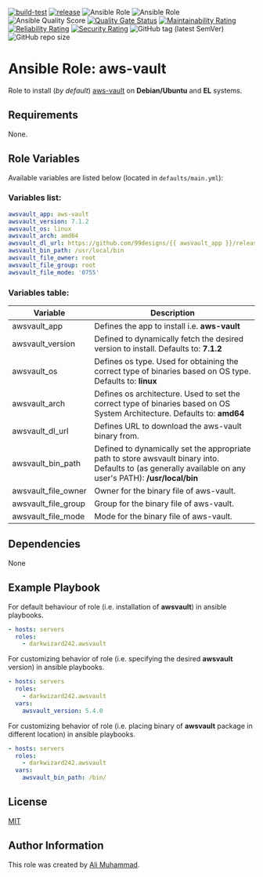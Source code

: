 [![build-test](https://github.com/darkwizard242/ansible-role-awsvault/workflows/build-and-test/badge.svg?branch=master)](https://github.com/darkwizard242/ansible-role-awsvault/actions?query=workflow%3Abuild-and-test) [![release](https://github.com/darkwizard242/ansible-role-awsvault/workflows/release/badge.svg)](https://github.com/darkwizard242/ansible-role-awsvault/actions?query=workflow%3Arelease) ![Ansible Role](https://img.shields.io/ansible/role/47488?color=dark%20green%20) ![Ansible Role](https://img.shields.io/ansible/role/d/47488?label=role%20downloads) ![Ansible Quality Score](https://img.shields.io/ansible/quality/47488?label=ansible%20quality%20score) [![Quality Gate Status](https://sonarcloud.io/api/project_badges/measure?project=ansible-role-awsvault&metric=alert_status)](https://sonarcloud.io/dashboard?id=ansible-role-awsvault) [![Maintainability Rating](https://sonarcloud.io/api/project_badges/measure?project=ansible-role-awsvault&metric=sqale_rating)](https://sonarcloud.io/dashboard?id=ansible-role-awsvault) [![Reliability Rating](https://sonarcloud.io/api/project_badges/measure?project=ansible-role-awsvault&metric=reliability_rating)](https://sonarcloud.io/dashboard?id=ansible-role-awsvault) [![Security Rating](https://sonarcloud.io/api/project_badges/measure?project=ansible-role-awsvault&metric=security_rating)](https://sonarcloud.io/dashboard?id=ansible-role-awsvault) ![GitHub tag (latest SemVer)](https://img.shields.io/github/tag/darkwizard242/ansible-role-awsvault?label=release) ![GitHub repo size](https://img.shields.io/github/repo-size/darkwizard242/ansible-role-awsvault?color=orange&style=flat-square)

# Ansible Role: aws-vault

Role to install (_by default_) [aws-vault](https://github.com/99designs/aws-vault) on **Debian/Ubuntu** and **EL** systems.

## Requirements

None.

## Role Variables

Available variables are listed below (located in `defaults/main.yml`):

### Variables list:

```yaml
awsvault_app: aws-vault
awsvault_version: 7.1.2
awsvault_os: linux
awsvault_arch: amd64
awsvault_dl_url: https://github.com/99designs/{{ awsvault_app }}/releases/download/v{{ awsvault_version }}/{{ awsvault_app }}-{{ awsvault_arch }}-{{ awsvault_arch }}
awsvault_bin_path: /usr/local/bin
awsvault_file_owner: root
awsvault_file_group: root
awsvault_file_mode: '0755'
```

### Variables table:

Variable            | Description
------------------- | ----------------------------------------------------------------------------------------------------------------------------------------------------------
awsvault_app        | Defines the app to install i.e. **aws-vault**
awsvault_version    | Defined to dynamically fetch the desired version to install. Defaults to: **7.1.2**
awsvault_os         | Defines os type. Used for obtaining the correct type of binaries based on OS type. Defaults to: **linux**
awsvault_arch       | Defines os architecture. Used to set the correct type of binaries based on OS System Architecture. Defaults to: **amd64**
awsvault_dl_url     | Defines URL to download the aws-vault binary from.
awsvault_bin_path   | Defined to dynamically set the appropriate path to store awsvault binary into. Defaults to (as generally available on any user's PATH): **/usr/local/bin**
awsvault_file_owner | Owner for the binary file of aws-vault.
awsvault_file_group | Group for the binary file of aws-vault.
awsvault_file_mode  | Mode for the binary file of aws-vault.

## Dependencies

None

## Example Playbook

For default behaviour of role (i.e. installation of **awsvault**) in ansible playbooks.

```yaml
- hosts: servers
  roles:
    - darkwizard242.awsvault
```

For customizing behavior of role (i.e. specifying the desired **awsvault** version) in ansible playbooks.

```yaml
- hosts: servers
  roles:
    - darkwizard242.awsvault
  vars:
    awsvault_version: 5.4.0
```

For customizing behavior of role (i.e. placing binary of **awsvault** package in different location) in ansible playbooks.

```yaml
- hosts: servers
  roles:
    - darkwizard242.awsvault
  vars:
    awsvault_bin_path: /bin/
```

## License

[MIT](https://github.com/darkwizard242/ansible-role-awsvault/blob/master/LICENSE)

## Author Information

This role was created by [Ali Muhammad](https://www.linkedin.com/in/ali-muhammad-759791130/).
